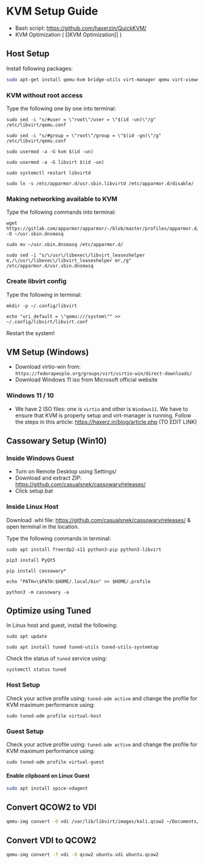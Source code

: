 # KVM Setup Guide

- Bash script: https://github.com/haxerzin/QuickKVM/
- KVM Optimization ( [[KVM Optimization]] )

## Host Setup
Install following packages:
```bash
sudo apt-get install qemu-kvm bridge-utils virt-manager qemu virt-viewer spice-vdagent libhugetlbfs-bin libvirt-clients qemu-utils virt-manager ovmf
```

### KVM without root access
Type the following one by one into terminal:
```
sudo sed -i "s/#user = \"root\"/user = \"$(id -un)\"/g" /etc/libvirt/qemu.conf

sudo sed -i "s/#group = \"root\"/group = \"$(id -gn)\"/g" /etc/libvirt/qemu.conf

sudo usermod -a -G kvm $(id -un)

sudo usermod -a -G libvirt $(id -un)

sudo systemctl restart libvirtd

sudo ln -s /etc/apparmor.d/usr.sbin.libvirtd /etc/apparmor.d/disable/
```

### Making networking available to KVM
Type the following commands into terminal:
```
wget https://gitlab.com/apparmor/apparmor/-/blob/master/profiles/apparmor.d/usr.sbin.dnsmasq -O ~/usr.sbin.dnsmasq

sudo mv ~/usr.sbin.dnsmasq /etc/apparmor.d/

sudo sed -i "s/\/usr\/libexec\/libvirt_leaseshelper m,/\/usr\/libexec\/libvirt_leaseshelper mr,/g" /etc/apparmor.d/usr.sbin.dnsmasq
```

### Create libvirt config
Type the following in terminal:
```
mkdir -p ~/.config/libvirt

echo "uri_default = \"qemu:///system\"" >> ~/.config/libvirt/libvirt.conf
```

Restart the system!

## VM Setup (Windows)

- Download virtio-win from: `https://fedorapeople.org/groups/virt/virtio-win/direct-downloads/` 
- Download Windows 11 iso from Microsoft official website

### Windows 11 / 10

- We have 2 ISO files: one is `virtio` and other is `Windows11`. We have to ensure that KVM is properly setup and virt-manager is running. Follow the steps in this article: https://haxerz.in/blog/article.php (TO EDIT LINK)

## Cassowary Setup (Win10)
### Inside Windows Guest
- Turn on Remote Desktop using Settings/
- Download and extract ZIP: https://github.com/casualsnek/cassowary/releases/
- Click setup.bat

### Inside Linux Host
Download .whl file: https://github.com/casualsnek/cassowary/releases/ & open terminal in the location.

Type the following commands in terminal:
```
sudo apt install freerdp2-x11 python3-pip python3-libvirt

pip3 install PyQt5

pip install cassowary*

echo "PATH=\$PATH:$HOME/.local/bin" >> $HOME/.profile

python3 -m cassowary -a
```

## Optimize using Tuned

In Linux host and guest, install the following:
```
sudo apt update

sudo apt install tuned tuned-utils tuned-utils-systemtap
```

Check the status of `tuned` service using: 
```
systemctl status tuned
```

### Host Setup

Check your active profile using: `tuned-adm active` and change the profile for KVM maximum performance using: 
```
sudo tuned-adm profile virtual-host
```

### Guest Setup

Check your active profile using: `tuned-adm active` and change the profile for KVM maximum performance using: 
```
sudo tuned-adm profile virtual-guest
```

#### Enable clipboard on Linux Guest
```bash
sudo apt install spice-vdagent
```

## Convert QCOW2 to VDI

```bash
qemu-img convert -O vdi /var/lib/libvirt/images/kali.qcow2 ~/Documents/kali.vdi
```

## Convert VDI to QCOW2

```bash
qemu-img convert -f vdi -O qcow2 ubuntu.vdi ubuntu.qcow2
```
